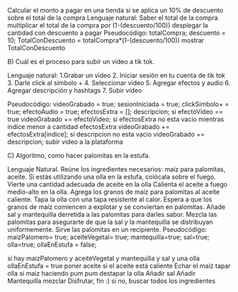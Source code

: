 Calcular el monto a pagar en una tienda si se aplica un 10% de descuento sobre el total de la compra
Lenguaje natural:
Saber el total de la compra
multiplicar el total de la compra por (1-(descuento/100))
desplegar la cantidad con descuento a pagar
Pseudocódigo:
totalCompra;
descuento = 10;
TotalConDescuento = totalCompra*(1-(descuento/100))
mostrar TotalConDescuento

B) Cuál es el proceso para subir un video a tik tok.

Lenguaje natural:
	1.Grabar un video
	2. Iniciar sesión en tu cuenta de tik tok
	3. Darle click al símbolo +
4. Seleccionar video
5. Agregar efectos y audio
6. Agregar descripción y hashtags
7. Subir vídeo

Pseudocódigo:
	videoGrabado = true;
	sesionIniciada = true;
	clickSimbolo+ = true;
	efectoAudio = true;
	efectosExtra = [];
	descripcion;
	si efectoVideo == true
		videoGrabado += efectoVideo;
	si efectosExtra no esta vacio
		mientras indice menor a cantidad efectosExtra
		videoGrabado += efectosExtra[indice];
	si descripcion no esta vacio
		videoGrabado += descripcion;
	subir video a la plataforma


C) Algoritmo, como hacer palomitas en la estufa.

Lenguaje Natural.
Reúne los ingredientes necesarios: maíz para palomitas, aceite.
Si estás utilizando una olla en la estufa, colócala sobre el fuego.
Vierte una cantidad adecuada de aceite en la olla
Calienta el aceite a fuego medio-alto en la olla.
Agrega los granos de maíz para palomitas al aceite caliente.
Tapa la olla con una tapa resistente al calor.
Espera a que los granos de maíz comiencen a explotar y se conviertan en palomitas.
Añade sal y mantequilla derretida a las palomitas para darles sabor.
Mezcla las palomitas para asegurarte de que la sal y la mantequilla se distribuyan uniformemente.
Sirve las palomitas en un recipiente.
Pseudocódigo:
maizPalomero= true;
aceiteVegetal= true; 
mantequilla=true;
sal=true;
olla=true;
ollaEnEstufa = false;


si hay maizPalomero y aceiteVegetal y mantequilla y sal y una olla
	ollaEnEstufa = true
	poner aceite
si el aceite está caliente 
	Echar el maíz
	tapar olla
si maíz haciendo pum pum 
	destapar la olla
	Añadir sal
	Añadir Mantequilla 
mezclar
Disfrutar, fin :)
si no,
	buscar todos los ingredientes
